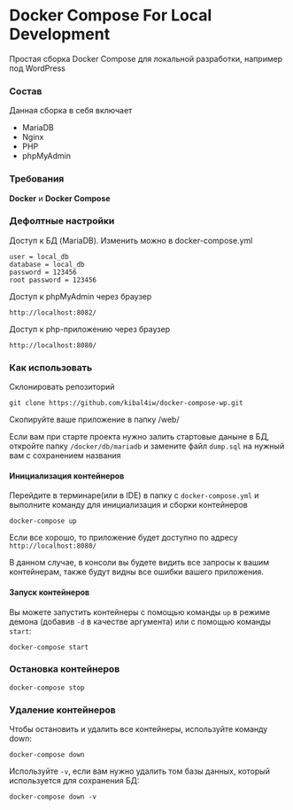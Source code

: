 # Docker Compose For Local Development

Простая сборка Docker Compose для локальной разработки, например под WordPress

### Состав

Данная сборка в себя включает

- MariaDB
- Nginx
- PHP
- phpMyAdmin

### Требования

**Docker** и **Docker Compose**

### Дефолтные настройки

Доступ к БД (MariaDB). Изменить можно в docker-compose.yml

```
user = local_db
database = local_db
password = 123456
root password = 123456
```

Доступ к phpMyAdmin через браузер

```
http://localhost:8082/
```

Доступ к php-приложению через браузер

```
http://localhost:8080/
```

### Как использовать

Склонировать репозиторий

```
git clone https://github.com/kibal4iw/docker-compose-wp.git
```

Скопируйте ваше приложение в папку /web/

Если вам при старте проекта нужно залить стартовые даныне в БД, откройте папку `/docker/db/mariadb` и замените файл `dump.sql` на нужный вам с сохранением названия

#### Инициализация контейнеров  

Перейдите в терминаре(или в IDE) в папку с `docker-compose.yml` и выполните команду для инициализация и сборки контейнеров

```
docker-compose up
```

Если все хорошо, то приложение будет доступно по адресу `http://localhost:8080/`

В данном случае, в консоли вы будете видить все запросы к вашим контейнерам, также будут видны все ошибки вашего приложения.


#### Запуск контейнеров

Вы можете запустить контейнеры с помощью команды `up` в режиме демона (добавив `-d` в качестве аргумента) или с помощью команды `start`:

```
docker-compose start
```

### Остановка контейнеров

```
docker-compose stop
```

### Удаление контейнеров

Чтобы остановить и удалить все контейнеры, используйте команду down:

```
docker-compose down
```

Используйте `-v`, если вам нужно удалить том базы данных, который используется для сохранения БД:

```
docker-compose down -v
```